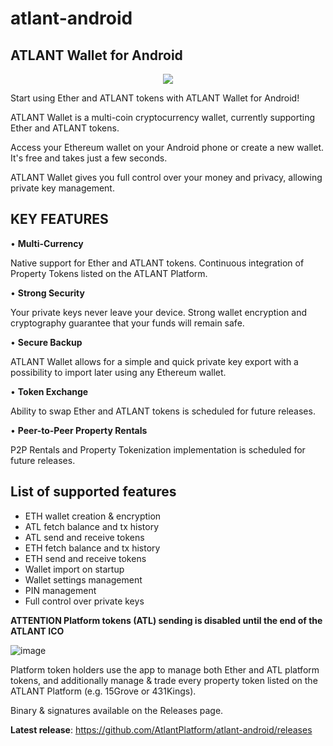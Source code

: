 # atlant-android
## ATLANT Wallet for Android

<p align="center">
<img src="https://user-images.githubusercontent.com/12106540/29994000-3d005684-8fce-11e7-97ea-a16a6c607a3f.png" />
</p>

Start using Ether and ATLANT tokens with ATLANT Wallet for Android!

ATLANT Wallet is a multi-coin cryptocurrency wallet, currently supporting Ether and ATLANT tokens.

Access your Ethereum wallet on your Android phone or create a new wallet. It's free and takes just a few seconds.

ATLANT Wallet gives you full control over your money and privacy, allowing private key management.


## KEY FEATURES

• **Multi-Currency** 

Native support for Ether and ATLANT tokens. Continuous integration of Property Tokens listed on the ATLANT Platform.

• **Strong Security**

Your private keys never leave your device. Strong wallet encryption and cryptography guarantee that your funds will remain safe.

• **Secure Backup**

ATLANT Wallet allows for a simple and quick private key export with a possibility to import later using any Ethereum wallet.

• **Token Exchange**

Ability to swap Ether and ATLANT tokens is scheduled for future releases.

• **Peer-to-Peer Property Rentals**

P2P Rentals and Property Tokenization implementation is scheduled for future releases.


## List of supported features 
* ETH wallet creation & encryption
* ATL fetch balance and tx history
* ATL send and receive tokens
* ETH fetch balance and tx history
* ETH send and receive tokens
* Wallet import on startup
* Wallet settings management
* PIN management
* Full control over private keys

**ATTENTION Platform tokens (ATL) sending is disabled until the end of the ATLANT ICO**

![image](https://user-images.githubusercontent.com/12106540/29994010-6241ec1e-8fce-11e7-8c48-b5387ce1597e.png)

Platform token holders use the app to manage both Ether and ATL platform tokens, and additionally manage & trade every property token listed on the ATLANT Platform (e.g. 15Grove or 431Kings).

Binary & signatures available on the Releases page.

**Latest release**: https://github.com/AtlantPlatform/atlant-android/releases
